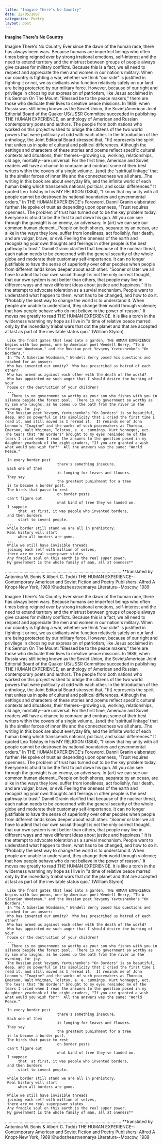 ```yaml
---
title: "Imagine There's No Country"
date: 22/05/2007
categories: Poetry
layout: post
---
```


**Imagine There's No Country**

Imagine There's No Country
     Ever since the dawn of the human race, there has always been wars.  Because humans are imperfect beings who often times being reigned over by strong irrational emotions, self-interest and the need to extend territory and the mistrust between groups of people always give causes for military conflicts.  Because this is a fact, we all need to respect and appreciate the men and women in our nation's military.  When our country is fighting a war, whether we think "our side" is justified in fighting it or not, we as civiliants who function relatively safely on our land are being protected by our military force.
      However, because of our right and privilege in choosing our expression of patriotism, like Jesus acclaimed in his Sermon On The Mount: "Blessed be to the peace makers," there are those who dedicate their lives to creative peace missions.
      In 1989, when Russia was still being known as the Soviet Union, the Soviet/American Joint Editorial Board of the Quaker US/USSR Committee succeeded in publishing THE HUMAN EXPERIENCE, an anthology of American and Russian contemporary poets and authors.  The people from both nations who worked on this project wished to bridge the citizens of the two world powers that were politically at odd with each other.  In the Introduction of the anthology, the Joint Editorial Board stressed that, "(It) represents the spirit that unites us in spite of cultural and political differences.  Although the settings and characters of these stories and poems reflect specific cultural contexts and situations, their themes--growing up, working, relationships, old age, mortality--are universal.  For the first time, American and Soviet readers will have a chance to compare and contrast some of their best writers within the covers of a single volume...(and) the 'spiritual linkage' that is the similar forces of inner life and the connectedness we all share...The writing in this book are about everyday life, and the infinite world of each human being which transcends national, political, and social differences."  It quoted Leo Tolstoy in his MY RELIGION (1884), "I know that my unity with all people cannot be destroyed by national boundaries and governmental orders."
     In THE HUMAN EXPERIENCE's Foreword, Dannil Granin elaborated further.  He spoke of trust as depending upon openness, "Trust requires openness.  The problem of trust has turned out to be the key problem today.  Everyone is afraid to be the first to put down his gun.  All you can see through the gunsight is an enemy, an adversary.  In (art) we can see our common human element...People on both shores, separate by an ocean, are alike in the ways they love, suffer from loneliness, act foolishly, fear death, and are vulgar, brave, or evil. Feeling the oneness of the earth and recognizing your own thoughts and feelings in other people is the best pathway to trust."  Dannil Granin clarified that because of the nuclear threat, each nation needs to be concerned with the general security of the whole globe and moderate their customary self-importance.  It can no longer justifiable to have the sense of superiority over other peoples when people from different lands know deeper about each other.  "Sooner or later we all have to admit that our own social thought is not the only correct thought, that our own system is not better than others, that people may live in different ways and have different ideas about justice and happiness."  It is the attempt to advocate toleration as a survial mechanism.  People want to understand what happen to them, what has to be changed, and how to do it.  "Probably the best way to change the world is to understand it.  When people are unable to understand, they change their world through violence; that how people behave who do not believe in the power of reason."  It moves me greatly to read THE HUMAN EXPERIENCE.  It is like a torch in the wilderness warming my hope as I live in "a time of relative peace marred only by the incendiary triabal wars that dot the planet and that are accepted at last as part of the inevitable status quo." (William Styron)

     Like the front gates that lead into a garden, THE HUMAN EXPERIENCE begins with two poems, one by American poet Wendell Berry, "To A Siberian Woodsman," and the Russian poet Yevgeny Yevtushenko's "On Borders."
     In "To A Siberian Woodsman," Wendell Berry posed his questions and reached for an answer:
     Who has invented our enmity?  Who has prescribed us hatred of each other?
     Who has armed us against each other with the death of the world?
     Who has appointed me such anger that I should desire the burning of your  
     house or the destruction of your children?
     ...
       There is no government so worthy as your son who fishes with you in silence beside the forest pool.  There is no government so worthy as my son who laughs, as he comes up the path from the river in the evening, for joy.
     The Russian poet Yevgeny Yevtushenko's "On Borders" is so beautiful, deep, and so powerful in its simplicity that I cried the first time I read it, and still moved as I reread it.  It reminds me of John Lennon's "Imagine" and the works of such peacemakers as Thoreau, Emerson, Walt Whitman, Tolstoy, e. e. cummings, Kurt Vonnegut, ect.  The tears that "On Borders" brought to my eyes reminded me of the tears I cried when I read the answers to the question posed in my daughter yearbook of the eight-graders, "If you are granted a wish what would you wish for?"  All the answers was the same: "World Peace."

     In every border post
                            there's something insecure.
     Each one of them
                            is longing for leaves and flowers.
     They say
                            the greatest punishment for a tree
     is to become a border post.
     The birds that pause to rest
                            on border posts
     can't figure out
                            what kind of tree they've landed on.
     I suppose
          that  at first, it was people who invented borders,
     and then borders
          start to invent people.
     ...
     while border still stand we are all in prehistory.
     Real history will start
          when all borders are gone.
     ...
     While we still have invisible threads
     joining each self with million of selves,
     there are no real superpower states
     Any fragile soul on this earth is the real super power.
     My government is the whole family of man, all at oneness**
...............................................................................................
**translated by Antonina W. Bonis & Albert C. Todd)
THE HUMAN EXPERIENCE--Contemporary American and Soviet Fiction and Poetry
Publishers: Alfred A Knopt-New York, 1989
                Khudozheestvennarya Literatura--Moscow, 1989

Imagine There's No Country
     Ever since the dawn of the human race, there has always been wars.  Because humans are imperfect beings who often times being reigned over by strong irrational emotions, self-interest and the need to extend territory and the mistrust between groups of people always give causes for military conflicts.  Because this is a fact, we all need to respect and appreciate the men and women in our nation's military.  When our country is fighting a war, whether we think "our side" is justified in fighting it or not, we as civiliants who function relatively safely on our land are being protected by our military force.
      However, because of our right and privilege in choosing our expression of patriotism, like Jesus acclaimed in his Sermon On The Mount: "Blessed be to the peace makers," there are those who dedicate their lives to creative peace missions.
      In 1989, when Russia was still being known as the Soviet Union, the Soviet/American Joint Editorial Board of the Quaker US/USSR Committee succeeded in publishing THE HUMAN EXPERIENCE, an anthology of American and Russian contemporary poets and authors.  The people from both nations who worked on this project wished to bridge the citizens of the two world powers that were politically at odd with each other.  In the Introduction of the anthology, the Joint Editorial Board stressed that, "(It) represents the spirit that unites us in spite of cultural and political differences.  Although the settings and characters of these stories and poems reflect specific cultural contexts and situations, their themes--growing up, working, relationships, old age, mortality--are universal.  For the first time, American and Soviet readers will have a chance to compare and contrast some of their best writers within the covers of a single volume...(and) the 'spiritual linkage' that is the similar forces of inner life and the connectedness we all share...The writing in this book are about everyday life, and the infinite world of each human being which transcends national, political, and social differences."  It quoted Leo Tolstoy in his MY RELIGION (1884), "I know that my unity with all people cannot be destroyed by national boundaries and governmental orders."
     In THE HUMAN EXPERIENCE's Foreword, Dannil Granin elaborated further.  He spoke of trust as depending upon openness, "Trust requires openness.  The problem of trust has turned out to be the key problem today.  Everyone is afraid to be the first to put down his gun.  All you can see through the gunsight is an enemy, an adversary.  In (art) we can see our common human element...People on both shores, separate by an ocean, are alike in the ways they love, suffer from loneliness, act foolishly, fear death, and are vulgar, brave, or evil. Feeling the oneness of the earth and recognizing your own thoughts and feelings in other people is the best pathway to trust."  Dannil Granin clarified that because of the nuclear threat, each nation needs to be concerned with the general security of the whole globe and moderate their customary self-importance.  It can no longer justifiable to have the sense of superiority over other peoples when people from different lands know deeper about each other.  "Sooner or later we all have to admit that our own social thought is not the only correct thought, that our own system is not better than others, that people may live in different ways and have different ideas about justice and happiness."  It is the attempt to advocate toleration as a survial mechanism.  People want to understand what happen to them, what has to be changed, and how to do it.  "Probably the best way to change the world is to understand it.  When people are unable to understand, they change their world through violence; that how people behave who do not believe in the power of reason."  It moves me greatly to read THE HUMAN EXPERIENCE.  It is like a torch in the wilderness warming my hope as I live in "a time of relative peace marred only by the incendiary triabal wars that dot the planet and that are accepted at last as part of the inevitable status quo." (William Styron)

     Like the front gates that lead into a garden, THE HUMAN EXPERIENCE begins with two poems, one by American poet Wendell Berry, "To A Siberian Woodsman," and the Russian poet Yevgeny Yevtushenko's "On Borders."
     In "To A Siberian Woodsman," Wendell Berry posed his questions and reached for an answer:
     Who has invented our enmity?  Who has prescribed us hatred of each other?
     Who has armed us against each other with the death of the world?
     Who has appointed me such anger that I should desire the burning of your  
     house or the destruction of your children?
     ...
       There is no government so worthy as your son who fishes with you in silence beside the forest pool.  There is no government so worthy as my son who laughs, as he comes up the path from the river in the evening, for joy.
     The Russian poet Yevgeny Yevtushenko's "On Borders" is so beautiful, deep, and so powerful in its simplicity that I cried the first time I read it, and still moved as I reread it.  It reminds me of John Lennon's "Imagine" and the works of such peacemakers as Thoreau, Emerson, Walt Whitman, Tolstoy, e. e. cummings, Kurt Vonnegut, ect.  The tears that "On Borders" brought to my eyes reminded me of the tears I cried when I read the answers to the question posed in my daughter yearbook of the eight-graders, "If you are granted a wish what would you wish for?"  All the answers was the same: "World Peace."

     In every border post
                            there's something insecure.
     Each one of them
                            is longing for leaves and flowers.
     They say
                            the greatest punishment for a tree
     is to become a border post.
     The birds that pause to rest
                            on border posts
     can't figure out
                            what kind of tree they've landed on.
     I suppose
          that  at first, it was people who invented borders,
     and then borders
          start to invent people.
     ...
     while border still stand we are all in prehistory.
     Real history will start
          when all borders are gone.
     ...
     While we still have invisible threads
     joining each self with million of selves,
     there are no real superpower states
     Any fragile soul on this earth is the real super power.
     My government is the whole family of man, all at oneness**
...............................................................................................
**translated by Antonina W. Bonis & Albert C. Todd)
THE HUMAN EXPERIENCE--Contemporary American and Soviet Fiction and Poetry
Publishers: Alfred A Knopt-New York, 1989
                Khudozheestvennarya Literatura--Moscow, 1989
